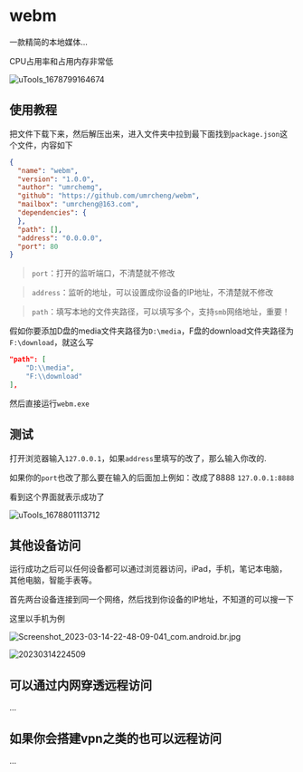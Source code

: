 # webm



一款精简的本地媒体...

CPU占用率和占用内存非常低

![uTools_1678799164674](https://suiluo.top/upload/2023/03/uTools_1678799164674.png)


## 使用教程

把文件下载下来，然后解压出来，进入文件夹中拉到最下面找到`package.json`这个文件，内容如下

```json
{
  "name": "webm",
  "version": "1.0.0",
  "author": "umrchemg",
  "github": "https://github.com/umrcheng/webm",
  "mailbox": "umrcheng@163.com",
  "dependencies": {
  },
  "path": [],
  "address": "0.0.0.0",
  "port": 80
}
```



> `port`：打开的监听端口，不清楚就不修改

> `address`：监听的地址，可以设置成你设备的IP地址，不清楚就不修改

> `path`：填写本地的文件夹路径，可以填写多个，支持`smb`网络地址，重要！



假如你要添加D盘的media文件夹路径为`D:\media`，F盘的download文件夹路径为`F:\download`，就这么写

```json
"path": [
    "D:\\media",
    "F:\\download"
],
```



然后直接运行`webm.exe`



## 测试

打开浏览器输入`127.0.0.1`，如果`address`里填写的改了，那么输入你改的.

如果你的`port`也改了那么要在输入的后面加上例如：改成了8888 `127.0.0.1:8888`


看到这个界面就表示成功了


![uTools_1678801113712](https://suiluo.top/upload/2023/03/uTools_1678801113712.png)


## 其他设备访问

运行成功之后可以任何设备都可以通过浏览器访问，iPad，手机，笔记本电脑，其他电脑，智能手表等。



首先两台设备连接到同一个网络，然后找到你设备的IP地址，不知道的可以搜一下

这里以手机为例

![Screenshot_2023-03-14-22-48-09-041_com.android.br.jpg](https://suiluo.top/upload/2023/03/Screenshot_2023-03-14-22-48-09-041_com.android.br.jpg)

![20230314224509](https://suiluo.top/upload/2023/03/20230314224509.jpg)



## 可以通过内网穿透远程访问

...







## 如果你会搭建vpn之类的也可以远程访问



...
